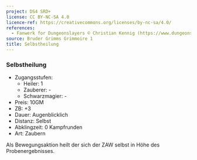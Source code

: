 ```yaml
---
project: DS4 SRD+
license: CC BY-NC-SA 4.0
licence-ref: https://creativecommons.org/licenses/by-nc-sa/4.0/
references: 
  - Fanwerk for Dungeonslayers © Christian Kennig (https://www.dungeonslayers.net/)
source: Bruder Grimms Grimmoire 1
title: Selbstheilung
---
```


### Selbstheilung

- Zugangsstufen:
  - Heiler: 1
  - Zauberer: -
  - Schwarzmagier: -
- Preis: 10GM
- ZB: +3
- Dauer: Augenblicklich
- Distanz: Selbst
- Abklingzeit: 0 Kampfrunden
- Art: Zaubern

Als Bewegungsaktion heilt der sich der ZAW selbst in Höhe des Probenergebnisses.

